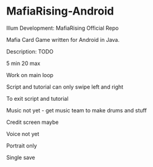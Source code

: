 # MafiaRising-Android

Illum Development: MafiaRising Official Repo

Mafia Card Game written for Android in Java.

Description: TODO



5 min 20 max

Work on main loop

Script and tutorial can only swipe left and right

To exit script and tutorial 

Music not yet - get music team to make drums and stuff

Credit screen maybe

Voice not yet

Portrait only

Single save
